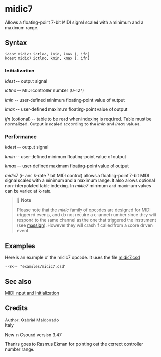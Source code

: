 <!--
id:midic7
category:Real-time MIDI:Input
-->
# midic7
Allows a floating-point 7-bit MIDI signal scaled with a minimum and a maximum range.

## Syntax
``` csound-orc
idest midic7 ictlno, imin, imax [, ifn]
kdest midic7 ictlno, kmin, kmax [, ifn]
```

### Initialization

_idest_ -- output signal

_ictlno_ -- MIDI controller number (0-127)

_imin_ -- user-defined minimum floating-point value of output

_imax_ -- user-defined maximum floating-point value of output

_ifn_ (optional) -- table to be read when indexing is required. Table must be normalized. Output is scaled according to the _imin_ and _imax_ values.

### Performance

_kdest_ -- output signal

_kmin_ -- user-defined minimum floating-point value of output

_kmax_ -- user-defined maximum floating-point value of output

_midic7_ (i- and k-rate 7 bit MIDI control) allows a floating-point 7-bit MIDI signal scaled with a minimum and a maximum range. It also allows optional non-interpolated table indexing. In _midic7_ minimum and maximum values can be varied at k-rate.

> :memo: **Note**
>
> Please note that the _midic_ family of opcodes are designed for MIDI triggered events, and do not require a channel number since they will respond to the same channel as the one that triggered the instrument (see [massign](../../opcodes/massign)). However they will crash if called from a score driven event.

## Examples

Here is an example of the midic7 opcode. It uses the file [midic7.csd](../../examples/midic7.csd)

``` csound-csd title="Example of the midic7 opcode." linenums="1"
--8<-- "examples/midic7.csd"
```

## See also

[MIDI input and Initialization](../../midi/input)

## Credits

Author: Gabriel Maldonado<br>
Italy<br>

New in Csound version 3.47

Thanks goes to Rasmus Ekman for pointing out the correct controller number range.
